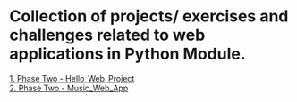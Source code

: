# Collection of projects/ exercises and challenges related to web applications in Python Module.

[1. Phase Two - Hello_Web_Project](https://github.com/PiotrSurowiec90/WEB-APPS/tree/main/Phase-02/hello_web_project)
<br>
[2. Phase Two - Music_Web_App](https://github.com/PiotrSurowiec90/WEB-APPS/tree/main/Phase-02/music_web_app)